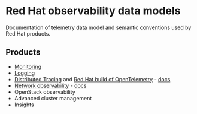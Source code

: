 # Red Hat observability data models

Documentation of telemetry data model and semantic conventions used by Red Hat products.

## Products
* [Monitoring](https://docs.openshift.com/container-platform/latest/monitoring/monitoring-overview.html)
* [Logging](https://docs.openshift.com/container-platform/latest/logging/cluster-logging.html)
* [Distributed Tracing](https://docs.openshift.com/container-platform/4.15/distr_tracing/distr_tracing_arch/distr-tracing-architecture.html) and [Red Hat build of OpenTelemetry](https://docs.openshift.com/container-platform/latest/otel/otel-installing.html) - [docs](./distributed-tracing.md)
* [Network observability](https://docs.openshift.com/container-platform/latest/network_observability/network-observability-overview.html) - [docs](./network-observability.md)
* OpenStack observability
* Advanced cluster management
* Insights
